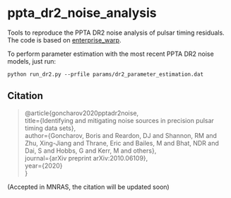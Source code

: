 # ppta_dr2_noise_analysis
Tools to reproduce the PPTA DR2 noise analysis of pulsar timing residuals. The code is based on [enterprise_warp](https://github.com/bvgoncharov/enterprise_warp "enterprise_warp: Wrapper and tools for Enterprise").

To perform parameter estimation with the most recent PPTA DR2 noise models, just run:
```
python run_dr2.py --prfile params/dr2_parameter_estimation.dat
```

## Citation

> @article{goncharov2020pptadr2noise,\
>   title={Identifying and mitigating noise sources in precision pulsar timing data sets},\
>   author={Goncharov, Boris and Reardon, DJ and Shannon, RM and Zhu, Xing-Jiang and Thrane, Eric and Bailes, M and Bhat, NDR and Dai, S and Hobbs, G and Kerr, M and others},\
>   journal={arXiv preprint arXiv:2010.06109},\
>   year={2020}\
> }

(Accepted in MNRAS, the citation will be updated soon)
